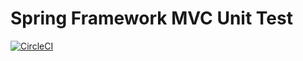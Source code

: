 # Spring Framework MVC Unit Test

[![CircleCI](https://circleci.com/gh/gengulay/company.svg?style=svg)](https://circleci.com/gh/gengulay/company)
